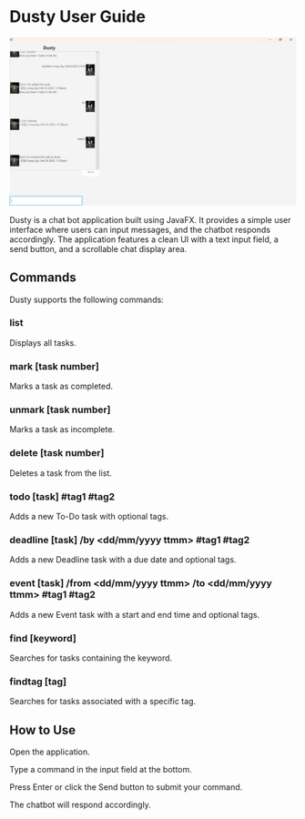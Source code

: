 # Dusty User Guide

![Ui.png](Ui.png)

Dusty is a chat bot application built using JavaFX. It provides a simple user interface where users can input messages, and the chatbot responds accordingly. The application features a clean UI with a text input field, a send button, and a scrollable chat display area.

## Commands

Dusty supports the following commands:

### list
Displays all tasks.

### mark [task number]
Marks a task as completed.

### unmark [task number]
Marks a task as incomplete.

### delete [task number]
Deletes a task from the list.

### todo [task] #tag1 #tag2
Adds a new To-Do task with optional tags.

### deadline [task]  /by <dd/mm/yyyy ttmm> #tag1 #tag2
Adds a new Deadline task with a due date and optional tags.

### event [task]  /from <dd/mm/yyyy ttmm> /to <dd/mm/yyyy ttmm> #tag1 #tag2
Adds a new Event task with a start and end time and optional tags.

### find [keyword]
Searches for tasks containing the keyword.

### findtag [tag]
Searches for tasks associated with a specific tag.

## How to Use

Open the application.

Type a command in the input field at the bottom.

Press Enter or click the Send button to submit your command.

The chatbot will respond accordingly.
